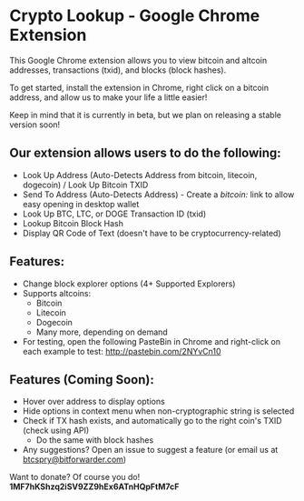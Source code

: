 # Crypto Lookup - Google Chrome Extension

This Google Chrome extension allows you to view bitcoin and altcoin addresses, transactions (txid), and blocks (block hashes).

To get started, install the extension in Chrome, right click on a bitcoin address, and allow us to make your life a little easier!

Keep in mind that it is currently in beta, but we plan on releasing a stable version soon!

## Our extension allows users to do the following:
- Look Up Address (Auto-Detects Address from bitcoin, litecoin, dogecoin) / Look Up Bitcoin TXID
- Send To Address (Auto-Detects Address) - Create a *bitcoin:* link to allow easy opening in desktop wallet
- Look Up BTC, LTC, or DOGE Transaction ID (txid)
- Lookup Bitcoin Block Hash
- Display QR Code of Text (doesn't have to be cryptocurrency-related)

## Features:
- Change block explorer options (4+ Supported Explorers)
- Supports altcoins:
	- Bitcoin
	- Litecoin
	- Dogecoin
	- Many more, depending on demand
- For testing, open the following PasteBin in Chrome and right-click on each example to test: http://pastebin.com/2NYvCn10

## Features (Coming Soon):
- Hover over address to display options
- Hide options in context menu when non-cryptographic string is selected
- Check if TX hash exists, and automatically go to the right coin's TXID (check using API)
	- Do the same with block hashes
- Any suggestions? Open an issue to suggest a feature (or email us at btcspry@bitforwarder.com)

Want to donate?  Of course you do! **1MF7hKShzq2iSV9ZZ9hEx6ATnHQpFtM7cF**